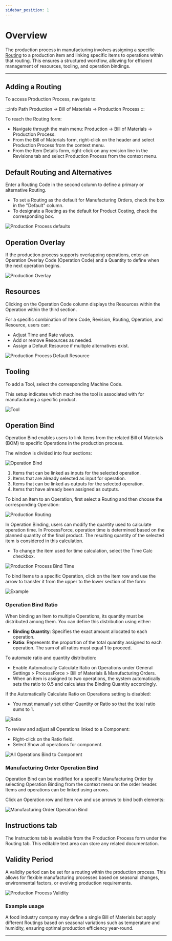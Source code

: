 ```yaml
---
sidebar_position: 1
---
```


# Overview

The production process in manufacturing involves assigning a specific [Routing](../../routings/overview.md) to a production item and linking specific items to operations within that routing. This ensures a structured workflow, allowing for efficient management of resources, tooling, and operation bindings.

---

## Adding a Routing

To access Production Process, navigate to:

:::info Path
    Production → Bill of Materials → Production Process
:::

To reach the Routing form:

- Navigate through the main menu: Production → Bill of Materials → Production Process.
- From the Bill of Materials form, right-click on the header and select Production Process from the context menu.
- From the Item Details form, right-click on any revision line in the Revisions tab and select Production Process from the context menu.

## Default Routing and Alternatives

Enter a Routing Code in the second column to define a primary or alternative Routing.

- To set a Routing as the default for Manufacturing Orders, check the box in the "Default" column.
- To designate a Routing as the default for Product Costing, check the corresponding box.

![Production Process defaults](./media/overview/production-process-defaults.webp)

## Operation Overlay

If the production process supports overlapping operations, enter an Operation Overlay Code (Operation Code) and a Quantity to define when the next operation begins.

![Production Overlay](./media/overview/production-process-overlay-operation.webp)

## Resources

Clicking on the Operation Code column displays the Resources within the Operation within the third section.

For a specific combination of Item Code, Revision, Routing, Operation, and Resource, users can:

- Adjust Time and Rate values.
- Add or remove Resources as needed.
- Assign a Default Resource if multiple alternatives exist.

![Production Process Default Resource](./media/overview/production-process-default-resource.webp)

## Tooling

To add a Tool, select the corresponding Machine Code.

This setup indicates which machine the tool is associated with for manufacturing a specific product.

![Tool](./media/overview/production-process-tool.webp)

## Operation Bind

Operation Bind enables users to link Items from the related Bill of Materials (BOM) to specific Operations in the production process.

The window is divided into four sections:

![Operation Bind](./media/overview/production-process-operation-bind.webp)

1. Items that can be linked as inputs for the selected operation.
2. Items that are already selected as input for operation.
3. Items that can be linked as outputs for the selected operation.
4. Items that have already been assigned as outputs.

To bind an Item to an Operation, first select a Routing and then choose the corresponding Operation:

![Production Routing](./media/overview/production-process-bind-routing.webp)

In Operation Binding, users can modify the quantity used to calculate operation time. In ProcessForce, operation time is determined based on the planned quantity of the final product. The resulting quantity of the selected item is considered in this calculation.

- To change the item used for time calculation, select the Time Calc checkbox.

![Production Process Bind Time](./media/overview/production-process-bind-time.webp)

To bind Items to a specific Operation, click on the Item row and use the arrow to transfer it from the upper to the lower section of the form:

![Example](./media/overview/production-process-bind-example.webp)

### Operation Bind Ratio

When binding an Item to multiple Operations, its quantity must be distributed among them. You can define this distribution using either:

- **Binding Quantity**: Specifies the exact amount allocated to each operation.
- **Ratio**: Represents the proportion of the total quantity assigned to each operation. The sum of all ratios must equal 1 to proceed.

To automate ratio and quantity distribution:

- Enable Automatically Calculate Ratio on Operations under General Settings > ProcessForce > Bill of Materials & Manufacturing Orders.
- When an item is assigned to two operations, the system automatically sets the ratio to 0.5 and calculates the Binding Quantity accordingly.

If the Automatically Calculate Ratio on Operations setting is disabled:

- You must manually set either Quantity or Ratio so that the total ratio sums to 1.

![Ratio](./media/overview/production-process-ratio.webp)

To review and adjust all Operations linked to a Component:

- Right-click on the Ratio field.
- Select Show all operations for component.

![All Operations Bind to Component](./media/overview/all-operations-bind-to-component.webp)

### Manufacturing Order Operation Bind

Operation Bind can be modified for a specific Manufacturing Order by selecting Operation Binding from the context menu on the order header. Items and operations can be linked using arrows.

Click an Operation row and Item row and use arrows to bind both elements:

![Manufacturing Order Operation Bind](./media/overview/operation-bind-from-manufacturing-order.webp)

## Instructions tab

The Instructions tab is available from the Production Process form under the Routing tab. This editable text area can store any related documentation.

## Validity Period

A validity period can be set for a routing within the production process. This allows for flexible manufacturing processes based on seasonal changes, environmental factors, or evolving production requirements.

![Production Process Validity](./media/overview/production-process-validity.webp)

### Example usage

A food industry company may define a single Bill of Materials but apply different Routings based on seasonal variations such as temperature and humidity, ensuring optimal production efficiency year-round.

---
